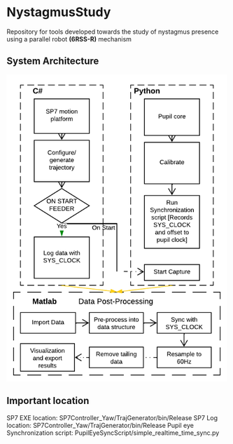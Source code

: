 # NystagmusStudy

Repository for tools developed towards the study of nystagmus presence using a parallel robot **(6RSS-R)** mechanism
## System Architecture
![Experimetal setup System Architecture](https://github.com/MSIhub/NystagmusExperimentalSetup/blob/main/Documentation/images/Project%20NystagmusSystemArchitecture.png)

## Important location
SP7 EXE location: SP7Controller_Yaw/TrajGenerator/bin/Release
SP7 Log location: SP7Controller_Yaw/TrajGenerator/bin/Release
Pupil eye Synchronization script: PupilEyeSyncScript/simple_realtime_time_sync.py
